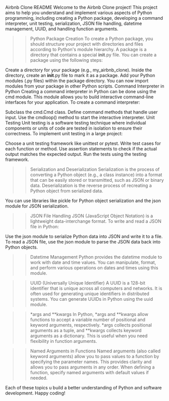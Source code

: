Airbnb Clone README
Welcome to the Airbnb Clone project! This project aims to help you understand and implement various aspects of Python programming, including creating a Python package, developing a command interpreter, unit testing, serialization, JSON file handling, datetime management, UUID, and handling function arguments.

>>Python Package Creation
To create a Python package, you should structure your project with directories and files according to Python's module hierarchy. A package is a directory that contains a special __init__.py file. You can create a package using the following steps:

Create a directory for your package (e.g., my_airbnb_clone).
Inside the directory, create an __init__.py file to mark it as a package.
Add your Python modules (.py files) within the package directory.
You can now import modules from your package in other Python scripts.
Command Interpreter in Python
Creating a command interpreter in Python can be done using the cmd module. This module allows you to build interactive command-line interfaces for your application. To create a command interpreter:

Subclass the cmd.Cmd class.
Define command methods that handle user input.
Use the cmdloop() method to start the interactive interpreter.
Unit Testing
Unit testing is a software testing technique where individual components or units of code are tested in isolation to ensure their correctness. To implement unit testing in a large project:

Choose a unit testing framework like unittest or pytest.
Write test cases for each function or method.
Use assertion statements to check if the actual output matches the expected output.
Run the tests using the testing framework.
>>Serialization and Deserialization
Serialization is the process of converting a Python object (e.g., a class instance) into a format that can be easily stored or transmitted, such as JSON or binary data. Deserialization is the reverse process of recreating a Python object from serialized data.

You can use libraries like pickle for Python object serialization and the json module for JSON serialization.

>>JSON File Handling
JSON (JavaScript Object Notation) is a lightweight data-interchange format. To write and read a JSON file in Python:

Use the json module to serialize Python data into JSON and write it to a file.
To read a JSON file, use the json module to parse the JSON data back into Python objects.

>>Datetime Management
Python provides the datetime module to work with date and time values. You can manipulate, format, and perform various operations on dates and times using this module.

>>UUID (Universally Unique Identifier)
A UUID is a 128-bit identifier that is unique across all computers and networks. It is often used for generating unique identifiers in distributed systems. You can generate UUIDs in Python using the uuid module.

>>*args and **kwargs
In Python, *args and **kwargs allow functions to accept a variable number of positional and keyword arguments, respectively. *args collects positional arguments as a tuple, and **kwargs collects keyword arguments as a dictionary. This is useful when you need flexibility in function arguments.

>>Named Arguments in Functions
Named arguments (also called keyword arguments) allow you to pass values to a function by specifying the parameter names. This provides clarity and allows you to pass arguments in any order. When defining a function, specify named arguments with default values if needed.

Each of these topics u build a better understanding of Python and software development. Happy coding!
